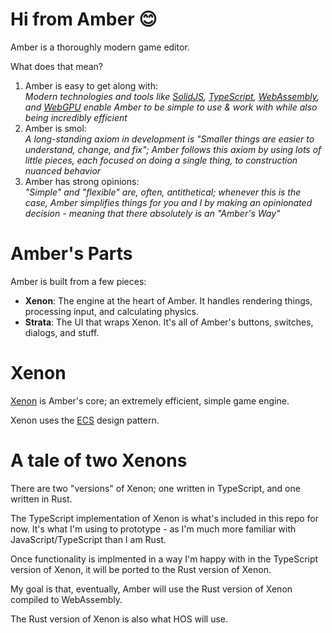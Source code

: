 # Hi from Amber 😊

Amber is a thoroughly modern game editor.

What does that mean?

1. Amber is easy to get along with:<br>
  _Modern technologies and tools like [SolidJS](https://www.solidjs.com/), [TypeScript](https://www.typescriptlang.org/), [WebAssembly](https://webassembly.org/), and [WebGPU](https://developer.mozilla.org/en-US/docs/Web/API/WebGPU_API) enable Amber to be simple to use & work with while also being incredibly efficient_
1. Amber is smol:<br>
  _A long-standing axiom in development is "Smaller things are easier to understand, change, and fix"; Amber follows this axiom by using lots of little pieces, each focused on doing a single thing, to construction nuanced behavior_
1. Amber has strong opinions:<br>
  _"Simple" and "flexible" are, often, antithetical; whenever this is the case, Amber simplifies things for you and I by making an opinionated decision - meaning that there absolutely is an "Amber's Way"_

# Amber's Parts

Amber is built from a few pieces:

* **Xenon**: The engine at the heart of Amber. It handles rendering things, processing input, and calculating physics.
* **Strata**: The UI that wraps Xenon. It's all of Amber's buttons, switches, dialogs, and stuff.

# Xenon

[Xenon](./src/lib/Xenon) is Amber's core; an extremely efficient, simple game engine.

Xenon uses the [ECS](https://en.wikipedia.org/wiki/Entity_component_system) design pattern.

# A tale of two Xenons

There are two "versions" of Xenon; one written in TypeScript, and one written in Rust.

The TypeScript implementation of Xenon is what's included in this repo for now. It's what I'm using to prototype - as I'm much more familiar with JavaScript/TypeScript than I am Rust.

Once functionality is implmented in a way I'm happy with in the TypeScript version of Xenon, it will be ported to the Rust version of Xenon.

My goal is that, eventually, Amber will use the Rust version of Xenon compiled to WebAssembly.

The Rust version of Xenon is also what HOS will use.